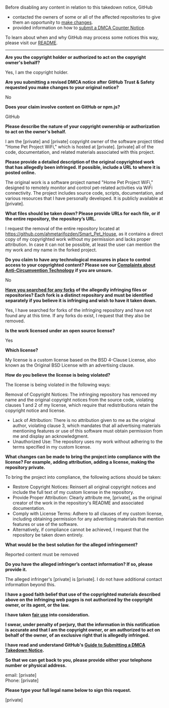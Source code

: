 Before disabling any content in relation to this takedown notice, GitHub
- contacted the owners of some or all of the affected repositories to give them an opportunity to [make changes](https://docs.github.com/en/github/site-policy/dmca-takedown-policy#a-how-does-this-actually-work).
- provided information on how to [submit a DMCA Counter Notice](https://docs.github.com/en/articles/guide-to-submitting-a-dmca-counter-notice).

To learn about when and why GitHub may process some notices this way, please visit our [README](https://github.com/github/dmca/blob/master/README.md#anatomy-of-a-takedown-notice).

---

**Are you the copyright holder or authorized to act on the copyright owner's behalf?**

Yes, I am the copyright holder.

**Are you submitting a revised DMCA notice after GitHub Trust & Safety requested you make changes to your original notice?**

No

**Does your claim involve content on GitHub or npm.js?**

GitHub

**Please describe the nature of your copyright ownership or authorization to act on the owner's behalf.**

I am the [private] and [private] copyright owner of the software project titled "Home Pet Project WiFi," which is hosted at [private]. [private] all of the code, documentation, and related materials associated with this project.

**Please provide a detailed description of the original copyrighted work that has allegedly been infringed. If possible, include a URL to where it is posted online.**

The original work is a software project named "Home Pet Project WiFi," designed to remotely monitor and control pet-related activities via WiFi connectivity. The project includes source code, scripts, documentation, and various resources that I have personally developed. It is publicly available at [private].

**What files should be taken down? Please provide URLs for each file, or if the entire repository, the repository’s URL.**

I request the removal of the entire repository located at https://github.com/ahmetarifozden/Smart_Pet_House, as it contains a direct copy of my copyrighted work without my permission and lacks proper attribution. In case it can not be possible, at least the user can mention the my work and my name in the forked project.

**Do you claim to have any technological measures in place to control access to your copyrighted content? Please see our <a href="https://docs.github.com/articles/guide-to-submitting-a-dmca-takedown-notice#complaints-about-anti-circumvention-technology">Complaints about Anti-Circumvention Technology</a> if you are unsure.**

No

**<a href="https://docs.github.com/articles/dmca-takedown-policy#b-what-about-forks-or-whats-a-fork">Have you searched for any forks</a> of the allegedly infringing files or repositories? Each fork is a distinct repository and must be identified separately if you believe it is infringing and wish to have it taken down.**

Yes, I have searched for forks of the infringing repository and have not found any at this time. If any forks do exist, I request that they also be removed.

**Is the work licensed under an open source license?**

Yes

**Which license?**

My license is a custom license based on the BSD 4-Clause License, also known as the Original BSD License with an advertising clause.

**How do you believe the license is being violated?**

The license is being violated in the following ways:

Removal of Copyright Notices: The infringing repository has removed my name and the original copyright notices from the source code, violating clauses 1 and 2 of my license, which require that redistributions retain the copyright notice and license.  
- Lack of Attribution: There is no attribution given to me as the original author, violating clause 3, which mandates that all advertising materials mentioning features or use of this software must obtain permission from me and display an acknowledgment.
- Unauthorized Use: The repository uses my work without adhering to the terms specified in my custom license.

**What changes can be made to bring the project into compliance with the license? For example, adding attribution, adding a license, making the repository private.**

To bring the project into compliance, the following actions should be taken:  
- Restore Copyright Notices: Reinsert all original copyright notices and include the full text of my custom license in the repository.  
- Provide Proper Attribution: Clearly attribute me, [private], as the original creator of the work in the repository's README and associated documentation.
- Comply with License Terms: Adhere to all clauses of my custom license, including obtaining permission for any advertising materials that mention features or use of the software.  
- Alternatively, if compliance cannot be achieved, I request that the repository be taken down entirely.

**What would be the best solution for the alleged infringement?**

Reported content must be removed

**Do you have the alleged infringer’s contact information? If so, please provide it.**

The alleged infringer's [private] is [private]. I do not have additional contact information beyond this.

**I have a good faith belief that use of the copyrighted materials described above on the infringing web pages is not authorized by the copyright owner, or its agent, or the law.**

**I have taken <a href="https://www.lumendatabase.org/topics/22">fair use</a> into consideration.**

**I swear, under penalty of perjury, that the information in this notification is accurate and that I am the copyright owner, or am authorized to act on behalf of the owner, of an exclusive right that is allegedly infringed.**

**I have read and understand GitHub's <a href="https://docs.github.com/articles/guide-to-submitting-a-dmca-takedown-notice/">Guide to Submitting a DMCA Takedown Notice</a>.**

**So that we can get back to you, please provide either your telephone number or physical address.**

email: [private]  
Phone: [private]  

**Please type your full legal name below to sign this request.**

[private]  
